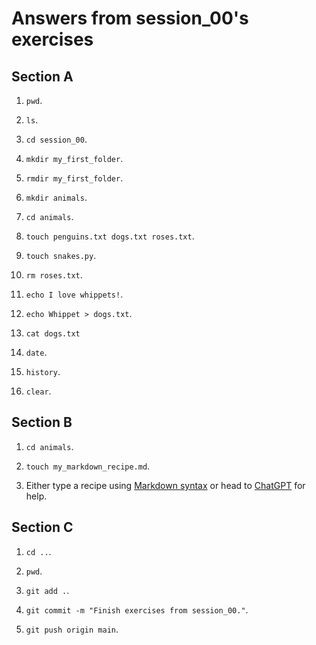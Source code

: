 # Answers from session_00's exercises

## Section A

1. `pwd`.

2. `ls`.

3. `cd session_00`.

4. `mkdir my_first_folder`.

5. `rmdir my_first_folder`.

6. `mkdir animals`.

7. `cd animals`.

8. `touch penguins.txt dogs.txt roses.txt`.

9. `touch snakes.py`.

10. `rm roses.txt`.

11. `echo I love whippets!`.

12. `echo Whippet > dogs.txt`.

13. `cat dogs.txt`

14. `date`.

15. `history`.

16. `clear`.


## Section B
1. `cd animals`.

2. `touch my_markdown_recipe.md`.

3. Either type a recipe using [Markdown syntax](https://github.com/adam-p/markdown-here/wiki/Markdown-Cheatsheet) or head to [ChatGPT](https://chat.openai.com/) for help.


## Section C

1. `cd ..`.

2. `pwd`.

3. `git add .`.

4. `git commit -m "Finish exercises from session_00."`.

5. `git push origin main`.